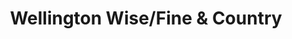 ---
title: "Wellington Wise/Fine & Country"
url: /hitchin/wellington-wise-fine-and-country/
shop: estate agent
---